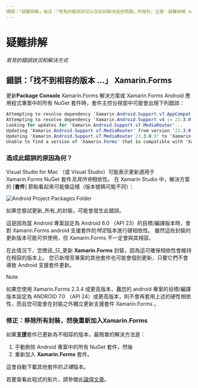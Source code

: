 ```yaml
---
標題：「疑難排解」描述：「常見的錯誤狀況以及如何解決這些問題」的毫秒。主題：疑難排解 ms-chap： xamarin assetid： 63291951-7375-4CBF-BCC3-2E4AD157A2C8 ms-chap： xamarin-forms author： davidbritch ms-chap： dabritch ms. date： 04/25/2017 no-loc： [ Xamarin.Forms ， Xamarin.Essentials ]
---
```


# <a name="troubleshooting"></a>疑難排解

_常見的錯誤狀況和解決方式_

## <a name="error-unable-to-find-a-version-of-xamarinforms-compatible-with"></a>錯誤：「找不到相容的版本 ...」 Xamarin.Forms

更新**Package Console** Xamarin.Forms 解決方案或 Xamarin.Forms Android 應用程式專案中的所有 NuGet 套件時，套件主控台視窗中可能會出現下列錯誤：

```csharp
Attempting to resolve dependency 'Xamarin.Android.Support.v7.AppCompat (= 23.3.0.0)'.
Attempting to resolve dependency 'Xamarin.Android.Support.v4 (= 23.3.0.0)'.
Looking for updates for 'Xamarin.Android.Support.v7.MediaRouter'...
Updating 'Xamarin.Android.Support.v7.MediaRouter' from version '23.3.0.0' to '23.3.1.0' in project 'Todo.Droid'.
Updating 'Xamarin.Android.Support.v7.MediaRouter 23.3.0.0' to 'Xamarin.Android.Support.v7.MediaRouter 23.3.1.0' failed.
Unable to find a version of 'Xamarin.Forms' that is compatible with 'Xamarin.Android.Support.v7.MediaRouter 23.3.0.0'.
```

### <a name="what-causes-this-error"></a>造成此錯誤的原因為何？

Visual Studio for Mac （或 Visual Studio）可能表示更新適用于 Xamarin.Forms NuGet 套件*及其所有*相依性。 在 Xamarin Studio 中，解決方案的 [**套件**] 節點看起來可能像這樣（版本號碼可能不同）：

![](images/updates-available.png "Android Project Packages Folder")

如果您嘗試更新_所有_的封裝，可能會發生此錯誤。

這是因為當 Android 專案設定為 Android 6.0 （API 23）的目標/編譯版本時，會對 Xamarin.Forms android 支援套件的*特定*版本進行硬相依性。 雖然這些封裝的更新版本可能可供使用，但 Xamarin.Forms 不一定會與其相容。

在此情況下，您應該_只_更新 **Xamarin.Forms** 封裝，因為這可確保相依性會維持在相容的版本上。 您已新增至專案的其他套件也可能會個別更新，只要它們不會導致 Android 支援套件更新。

> [!NOTE]
> 如果您使用 Xamarin.Forms 2.3.4 或更高版本，**且**您的 android 專案的目標/編譯版本設定為 ANDROID 7.0 （API 24）或更高版本，則不會再套用上述的硬性相依性，而且您可能會在封裝之外獨立更新支援套件 Xamarin.Forms 。

### <a name="fix-remove-all-packages-and-re-add-xamarinforms"></a>修正：移除所有封裝，然後重新加入Xamarin.Forms

如果**支援**套件已更新為不相容的版本，最簡單的解決方法是：

1. 手動刪除 Android 專案中的所有 NuGet 套件，然後
2. 重新加入 **Xamarin.Forms** 套件。

這會自動下載其他套件的*正確*版本。

若要查看此程式的影片，請參閱此[論壇文章](https://forums.xamarin.com/discussion/comment/170012/#Comment_170012)。
